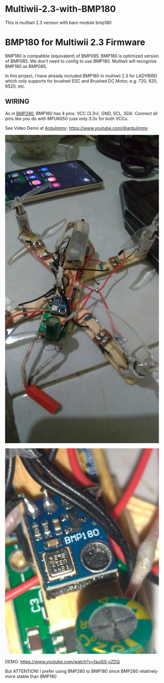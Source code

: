 # Multiwii-2.3-with-BMP180
This is multiwii 2.3 version with baro module bmp180

<h1>BMP180 for Multiwii 2.3 Firmware</h1>
<p>BMP180 is compatible (equivalent) of BMP085. BMP180 is optimized version of BMP085. We don't need to config to use BMP180. Multiwii will recognize BMP180 as BMP085.</p>
<p>In this project, I have already included BMP180 in multiwii 2.3 for LADYBIRD which only supports for brushed ESC and Brushed DC Motor, e.g. 720, 820, 8520, etc.</p>

<h2>WIRING</h2>
<p>As in <a href="https://github.com/ArduJimmy/Multiwii-2.3-with-BMP280" target="_blank">BMP280</a>, BMP180 has 4 pins: VCC (3.3v), GND, SCL, SDA. Connect all pins like you do with MPU6050 (use only 3.3v for both VCCs.</p>

See Video Demo at <a href="https://www.youtube.com/@ardujimmy" target="_blank">Ardujimmy</a>: https://www.youtube.com/@ardujimmy

<p><img src="https://github.com/ArduJimmy/Multiwii-2.3-with-BMP180/blob/main/bmp180_multiwii_ladybird2.png"/></p>
<p><img src="https://github.com/ArduJimmy/Multiwii-2.3-with-BMP180/blob/main/bmp180_multiwii_ladybird1.png"/></p>

DEMO: https://www.youtube.com/watch?v=faujS0-xZDQ

But ATTENTION!
I prefer using BMP280 to BMP180 since BMP280 relatively more stable than BMP180
